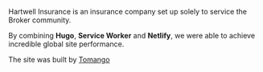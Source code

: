 Hartwell Insurance is an insurance company set up solely to service the Broker community.

By combining **Hugo**, **Service Worker** and **Netlify**, we were able to achieve incredible global site performance.

The site was built by [Tomango](https://www.tomango.co.uk)
